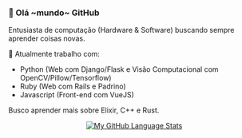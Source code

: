 ### :mage: Olá ~mundo~ GitHub 
Entusiasta de computação (Hardware & Software) buscando sempre aprender coisas novas.

:hammer: Atualmente trabalho com:
- Python (Web com Django/Flask e Visão Computacional com OpenCV/Pillow/Tensorflow)
- Ruby (Web com Rails e Padrino)
- Javascript (Front-end com VueJS)

Busco aprender mais sobre Elixir, C++ e Rust.

<div align="center">
  
  [![My GitHub Language Stats](https://github-readme-stats.vercel.app/api/top-langs/?username=ynhummel&langs_count=5&theme=tokyonight)]()

</div>


<!--
**ynhummel/ynhummel** is a ✨ _special_ ✨ repository because its `README.md` (this file) appears on your GitHub profile.

Here are some ideas to get you started:

- 🔭 I’m currently working on ...
- 🌱 I’m currently learning ...
- 👯 I’m looking to collaborate on ...
- 🤔 I’m looking for help with ...
- 💬 Ask me about ...
- 📫 How to reach me: ...
- 😄 Pronouns: ...
- ⚡ Fun fact: ...
-->
